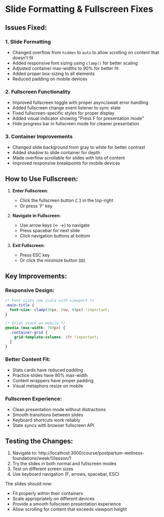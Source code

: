 # Slide Formatting & Fullscreen Fixes

## Issues Fixed:

### 1. Slide Formatting
- Changed overflow from `hidden` to `auto` to allow scrolling on content that doesn't fit
- Added responsive font sizing using `clamp()` for better scaling
- Adjusted container max-widths to 90% for better fit
- Added proper box-sizing to all elements
- Reduced padding on mobile devices

### 2. Fullscreen Functionality
- Improved fullscreen toggle with proper async/await error handling
- Added fullscreen change event listener to sync state
- Fixed fullscreen-specific styles for proper display
- Added visual indicator showing "Press F for presentation mode"
- Hide progress bar in fullscreen mode for cleaner presentation

### 3. Container Improvements
- Changed slide background from gray to white for better contrast
- Added shadow to slide container for depth
- Made overflow scrollable for slides with lots of content
- Improved responsive breakpoints for mobile devices

## How to Use Fullscreen:

1. **Enter Fullscreen**: 
   - Click the fullscreen button (⛶) in the top-right
   - Or press 'F' key

2. **Navigate in Fullscreen**:
   - Use arrow keys (← →) to navigate
   - Press spacebar for next slide
   - Click navigation buttons at bottom

3. **Exit Fullscreen**:
   - Press ESC key
   - Or click the minimize button (⊟)

## Key Improvements:

### Responsive Design:
```css
/* Font sizes now scale with viewport */
.main-title {
  font-size: clamp(36px, 5vw, 64px) !important;
}

/* Grids stack on mobile */
@media (max-width: 768px) {
  .container-grid {
    grid-template-columns: 1fr !important;
  }
}
```

### Better Content Fit:
- Stats cards have reduced padding
- Practice slides have 90% max-width
- Content wrappers have proper padding
- Visual metaphors resize on mobile

### Fullscreen Experience:
- Clean presentation mode without distractions
- Smooth transitions between slides
- Keyboard shortcuts work reliably
- State syncs with browser fullscreen API

## Testing the Changes:

1. Navigate to: http://localhost:3000/course/postpartum-wellness-foundations/week/1/lesson/1
2. Try the slides in both normal and fullscreen modes
3. Test on different screen sizes
4. Use keyboard navigation (F, arrows, spacebar, ESC)

The slides should now:
- Fit properly within their containers
- Scale appropriately on different devices
- Provide a smooth fullscreen presentation experience
- Allow scrolling for content that exceeds viewport height